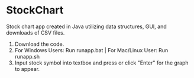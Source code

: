 # StockChart
Stock chart app created in Java utilizing data structures, GUI, and downloads of CSV files.
1. Download the code.
2. For Windows Users: Run runapp.bat | For Mac/Linux User: Run runapp.sh
3. Input stock symbol into textbox and press or click "Enter" for the graph to appear.
